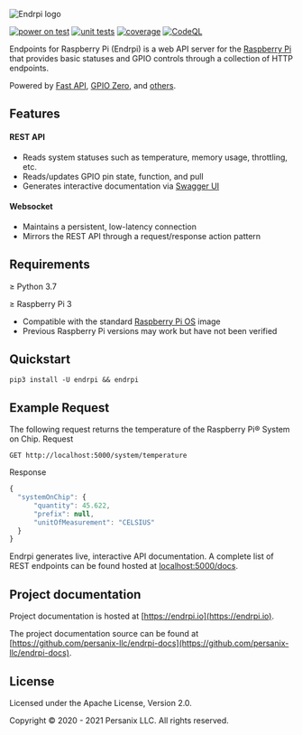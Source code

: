 ![Endrpi logo](https://assets.persanix.com/endrpi/logo-padded/logo-padded.svg)

[![power on test](https://github.com/persanix-llc/endrpi-server/actions/workflows/power-on-test.yml/badge.svg)](https://github.com/persanix-llc/endrpi-server/actions/workflows/power-on-test.yml)
[![unit tests](https://github.com/persanix-llc/endrpi-server/actions/workflows/unit-tests.yml/badge.svg)](https://github.com/persanix-llc/endrpi-server/actions/workflows/unit-tests.yml)
[![coverage](https://github.com/persanix-llc/endrpi-server/actions/workflows/coverage.yml/badge.svg)](https://github.com/persanix-llc/endrpi-server/actions/workflows/coverage.yml)
[![CodeQL](https://github.com/persanix-llc/endrpi-server/actions/workflows/codeql-analysis.yml/badge.svg)](https://github.com/persanix-llc/endrpi-server/actions/workflows/codeql-analysis.yml)

Endpoints for Raspberry Pi (Endrpi) is a web API server for the [Raspberry Pi](https://raspberrypi.org)
that provides basic statuses and GPIO controls through a collection of HTTP endpoints.

Powered by [Fast API](https://github.com/tiangolo/fastapi), 
[GPIO Zero](https://github.com/gpiozero/gpiozero), 
and [others](requirements.txt).

## Features

#### REST API
* Reads system statuses such as temperature, memory usage, throttling, etc.
* Reads/updates GPIO pin state, function, and pull 
* Generates interactive documentation via [Swagger UI](https://swagger.io/tools/swagger-ui)

#### Websocket
* Maintains a persistent, low-latency connection
* Mirrors the REST API through a request/response action pattern

## Requirements

≥ Python 3.7

≥ Raspberry Pi 3
* Compatible with the standard [Raspberry Pi OS](https://www.raspberrypi.com/documentation/computers/os.html) image
* Previous Raspberry Pi versions may work but have not been verified

## Quickstart

```
pip3 install -U endrpi && endrpi
```

## Example Request

The following request returns the temperature of the Raspberry Pi® System on Chip.
Request

```GET http://localhost:5000/system/temperature```

Response

```javascript
{
  "systemOnChip": {
      "quantity": 45.622,
      "prefix": null,
      "unitOfMeasurement": "CELSIUS"
  }
}
```

Endrpi generates live, interactive API documentation. A complete list of REST endpoints can be found hosted at [localhost:5000/docs](http://localhost:5000/docs).

## Project documentation
Project documentation is hosted at [https://endrpi.io](https://endrpi.io).

The project documentation source can be found at 
[https://github.com/persanix-llc/endrpi-docs](https://github.com/persanix-llc/endrpi-docs).

## License

Licensed under the Apache License, Version 2.0.

Copyright &copy; 2020 - 2021 Persanix LLC. All rights reserved.
